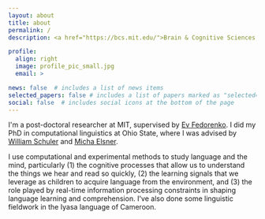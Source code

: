 ```yaml
---
layout: about
title: about
permalink: /
description: <a href="https://bcs.mit.edu/">Brain & Cognitive Sciences, MIT</a><br/><a href="mailto:cory.shain@gmail.com">cory.shain@gmail.com</a>

profile:
  align: right
  image: profile_pic_small.jpg
  email: >

news: false  # includes a list of news items
selected_papers: false # includes a list of papers marked as "selected={true}"
social: false  # includes social icons at the bottom of the page
---
```


I'm a post-doctoral researcher at MIT, supervised by [Ev Fedorenko](https://evlab.mit.edu/).
I did my PhD in computational linguistics at Ohio State, where I was advised by
[William Schuler](https://www.asc.ohio-state.edu/schuler.77/) and
[Micha Elsner](https://u.osu.edu/elsner.14/).

I use computational and experimental methods to study language and the mind, particularly
(1) the cognitive processes that allow us to understand the things we hear and read so
quickly, (2) the learning signals that we leverage as children to acquire language from
the environment, and (3) the role played by real-time information processing constraints
in shaping language learning and comprehension. I've also done some linguistic fieldwork
in the Iyasa language of Cameroon.
